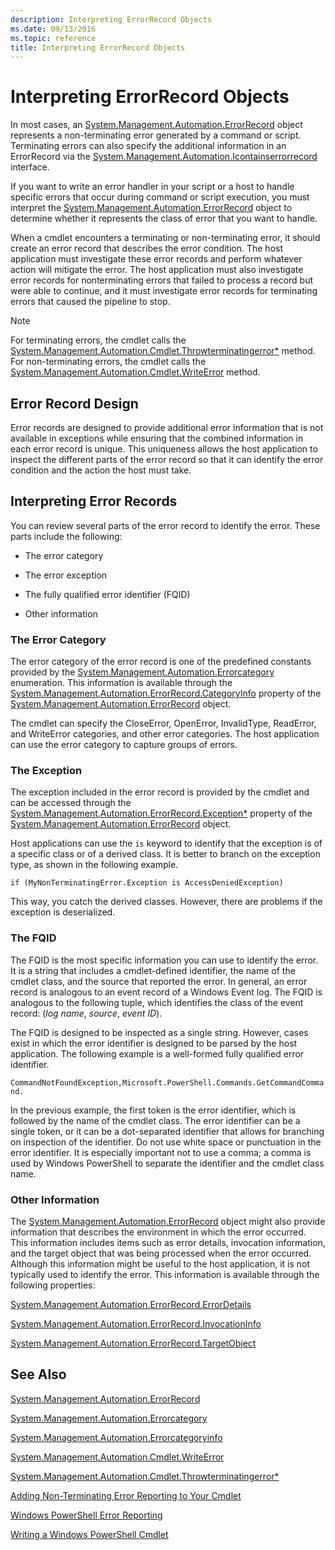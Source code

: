 ```yaml
---
description: Interpreting ErrorRecord Objects
ms.date: 09/13/2016
ms.topic: reference
title: Interpreting ErrorRecord Objects
---
```

# Interpreting ErrorRecord Objects

In most cases, an [System.Management.Automation.ErrorRecord](/dotnet/api/System.Management.Automation.ErrorRecord) object represents a non-terminating error generated by a command or script. Terminating errors can also specify the additional information in an ErrorRecord via the [System.Management.Automation.Icontainserrorrecord](/dotnet/api/System.Management.Automation.IContainsErrorRecord) interface.

If you want to write an error handler in your script or a host to handle specific errors that occur during command or script execution, you must interpret the [System.Management.Automation.ErrorRecord](/dotnet/api/System.Management.Automation.ErrorRecord) object to determine whether it represents the class of error that you want to handle.

When a cmdlet encounters a terminating or non-terminating error, it should create an error record that describes the error condition. The host application must investigate these error records and perform whatever action will mitigate the error. The host application must also investigate error records for nonterminating errors that failed to process a record but were able to continue, and it must investigate error records for terminating errors that caused the pipeline to stop.

> [!NOTE]
> For terminating errors, the cmdlet calls the [System.Management.Automation.Cmdlet.Throwterminatingerror*](/dotnet/api/System.Management.Automation.Cmdlet.ThrowTerminatingError) method. For non-terminating errors, the cmdlet calls the [System.Management.Automation.Cmdlet.WriteError](/dotnet/api/System.Management.Automation.Cmdlet.WriteError) method.

## Error Record Design

Error records are designed to provide additional error information that is not available in exceptions while ensuring that the combined information in each error record is unique. This uniqueness allows the host application to inspect the different parts of the error record so that it can identify the error condition and the action the host must take.

## Interpreting Error Records

You can review several parts of the error record to identify the error. These parts include the following:

- The error category

- The error exception

- The fully qualified error identifier (FQID)

- Other information

### The Error Category

The error category of the error record is one of the predefined constants provided by the [System.Management.Automation.Errorcategory](/dotnet/api/System.Management.Automation.ErrorCategory) enumeration. This information  is available through the [System.Management.Automation.ErrorRecord.CategoryInfo](/dotnet/api/System.Management.Automation.ErrorRecord.CategoryInfo) property of the [System.Management.Automation.ErrorRecord](/dotnet/api/System.Management.Automation.ErrorRecord) object.

The cmdlet can specify the CloseError, OpenError, InvalidType, ReadError, and WriteError categories, and other error categories. The host application can use the error category to capture groups of errors.

### The Exception

The exception included in the error record is provided by the cmdlet and can be accessed through the [System.Management.Automation.ErrorRecord.Exception*](/dotnet/api/System.Management.Automation.ErrorRecord.Exception) property of the [System.Management.Automation.ErrorRecord](/dotnet/api/System.Management.Automation.ErrorRecord) object.

Host applications can use the `is` keyword to identify that the exception is of a specific class or of a derived class. It is better to branch on the exception type, as shown in the following example.

`if (MyNonTerminatingError.Exception is AccessDeniedException)`

This way, you catch the derived classes. However, there are problems if the exception is deserialized.

### The FQID

The FQID is the most specific information you can use to identify the error. It is a string that includes a cmdlet-defined identifier, the name of the cmdlet class, and the source that reported the error. In general, an error record is analogous to an event record of a Windows Event log. The FQID is analogous to the following tuple, which identifies the class of the event record: (*log name*, *source*, *event ID*).

The FQID is designed to be inspected as a single string. However, cases exist in which the error identifier is designed to be parsed by the host application. The following example is a well-formed fully qualified error identifier.

`CommandNotFoundException,Microsoft.PowerShell.Commands.GetCommandCommand.`

In the previous example, the first token is the error identifier, which is followed by the name of the cmdlet class. The error identifier can be a single token, or it can be a dot-separated identifier that allows for branching on inspection of the identifier. Do not use white space or punctuation in the error identifier. It is especially important not to use a comma; a comma is used by Windows PowerShell to separate the identifier and the cmdlet class name.

### Other Information

The [System.Management.Automation.ErrorRecord](/dotnet/api/System.Management.Automation.ErrorRecord) object might also provide information that describes the environment in which the error occurred. This information includes items such as error details, invocation information, and the target object that was being processed when the error occurred. Although this information might be useful to the host application, it is not typically used to identify the error. This information is available through the following properties:

[System.Management.Automation.ErrorRecord.ErrorDetails](/dotnet/api/System.Management.Automation.ErrorRecord.ErrorDetails)

[System.Management.Automation.ErrorRecord.InvocationInfo](/dotnet/api/System.Management.Automation.ErrorRecord.InvocationInfo)

[System.Management.Automation.ErrorRecord.TargetObject](/dotnet/api/System.Management.Automation.ErrorRecord.TargetObject)

## See Also

[System.Management.Automation.ErrorRecord](/dotnet/api/System.Management.Automation.ErrorRecord)

[System.Management.Automation.Errorcategory](/dotnet/api/System.Management.Automation.ErrorCategory)

[System.Management.Automation.Errorcategoryinfo](/dotnet/api/System.Management.Automation.ErrorCategoryInfo)

[System.Management.Automation.Cmdlet.WriteError](/dotnet/api/System.Management.Automation.Cmdlet.WriteError)

[System.Management.Automation.Cmdlet.Throwterminatingerror*](/dotnet/api/System.Management.Automation.Cmdlet.ThrowTerminatingError)

[Adding Non-Terminating Error Reporting to Your Cmdlet](./adding-non-terminating-error-reporting-to-your-cmdlet.md)

[Windows PowerShell Error Reporting](./error-reporting-concepts.md)

[Writing a Windows PowerShell Cmdlet](./writing-a-windows-powershell-cmdlet.md)
